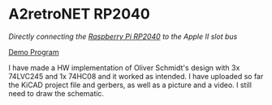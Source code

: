 # A2retroNET RP2040

_Directly connecting the [Raspberry Pi RP2040](https://www.raspberrypi.com/products/rp2040/) to the Apple II slot bus_

[Demo Program](demo/README.md)

I have made a HW implementation of Oliver Schmidt's design with 3x 74LVC245 and 1x 74HC08 and it worked as intended.
I have uploaded so far the KiCAD project file and gerbers, as well as a picture and a video. I still need to draw the schematic.
